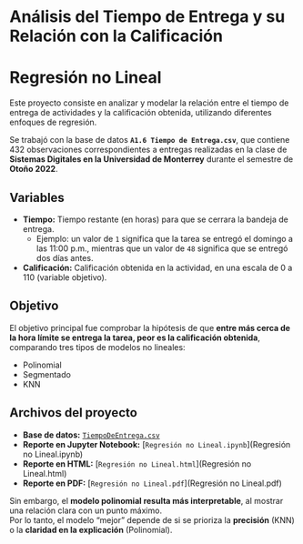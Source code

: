 # Análisis del Tiempo de Entrega y su Relación con la Calificación
# Regresión no Lineal

Este proyecto consiste en analizar y modelar la relación entre el tiempo de entrega de actividades y la calificación obtenida, utilizando diferentes enfoques de regresión.  

Se trabajó con la base de datos **`A1.6 Tiempo de Entrega.csv`**, que contiene 432 observaciones correspondientes a entregas realizadas en la clase de **Sistemas Digitales en la Universidad de Monterrey** durante el semestre de **Otoño 2022**.  

## Variables

- **Tiempo:** Tiempo restante (en horas) para que se cerrara la bandeja de entrega.  
  - Ejemplo: un valor de `1` significa que la tarea se entregó el domingo a las 11:00 p.m., mientras que un valor de `48` significa que se entregó dos días antes.  
- **Calificación:** Calificación obtenida en la actividad, en una escala de 0 a 110 (variable objetivo).  

## Objetivo

El objetivo principal fue comprobar la hipótesis de que **entre más cerca de la hora límite se entrega la tarea, peor es la calificación obtenida**, comparando tres tipos de modelos no lineales:  
- Polinomial  
- Segmentado  
- KNN  

## Archivos del proyecto

- **Base de datos:** [`TiempoDeEntrega.csv`](TiempoDeEntrega.csv)  
- **Reporte en Jupyter Notebook:** [`Regresión no Lineal.ipynb`](Regresión no Lineal.ipynb)  
- **Reporte en HTML:** [`Regresión no Lineal.html`](Regresión no Lineal.html)  
- **Reporte en PDF:** [`Regresión no Lineal.pdf`](Regresión no Lineal.pdf)  

Sin embargo, el **modelo polinomial resulta más interpretable**, al mostrar una relación clara con un punto máximo.  
Por lo tanto, el modelo “mejor” depende de si se prioriza la **precisión** (KNN) o la **claridad en la explicación** (Polinomial).  
